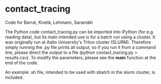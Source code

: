# contact_tracing
Code for Barrat, Kivelä, Lehmann, Saramäki

The Python code contact_tracing.py can be imported into iPython (for e.g. reading data), but its main intended use is for a batch run using a cluster. It was originally run at Aalto University's Triton cluster (SLURM). Therefore simply running the .py file prints all output, so if you run it from a command line, please direct the output to a file (python contact_tracing.py > results.csv). To modify the parameters, please see the __main__ function at the end of the code.

An example .sh file, intended to be used with sbatch in the slurm cluster, is included.
